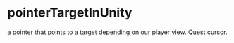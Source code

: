 # pointerTargetInUnity
 a pointer that points to a target depending on our player view. Quest cursor.
